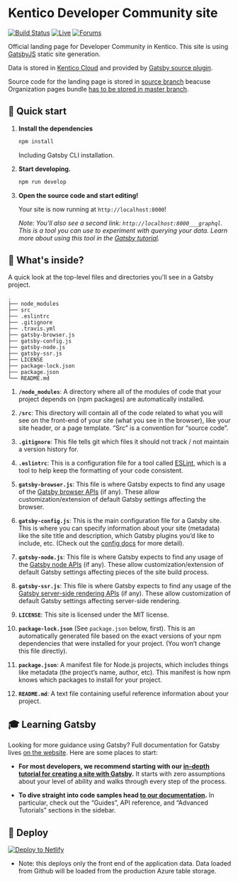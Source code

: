 # Kentico Developer Community site

[![Build Status](https://api.travis-ci.org/Kentico/kentico.github.io.svg?branch=source)](https://travis-ci.org/Kentico/kentico.github.io)
[![Live](https://img.shields.io/badge/live-demo-brightgreen.svg)](https://kentico.github.io)
[![Forums](https://img.shields.io/badge/chat-on%20forums-orange.svg)](https://forums.kenticocloud.com)


Official landing page for Developer Community in Kentico. This site is using [GatsbyJS](https://next.gatsbyjs.org) static site generation.

Data is stored in [Kentico Cloud](https://kenticocloud.com) and provided by [Gatsby source plugin](https://github.com/Kentico/gatsby-source-kentico-cloud).

Source code for the landing page is stored in [source branch](https://github.com/Kentico/kentico.github.io/tree/source) beacuse Organization pages bundle [has to be stored in master branch](https://help.github.com/articles/user-organization-and-project-pages/#user-and-organization-pages-sites).


## 🚀 Quick start


1.  **Install the dependencies**

    ```sh
    npm install
    ```

    Including Gatsby CLI installation.


3.  **Start developing.**

    ```sh
    npm run develop  
    ```

4.  **Open the source code and start editing!**

    Your site is now running at `http://localhost:8000`!
    
    *Note: You'll also see a second link: `http://localhost:8000___graphql`. This is a tool you can use to experiment with querying your data. Learn more about using this tool in the [Gatsby tutorial](https://next.gatsbyjs.org/tutorial/part-five/#introducing-graphiql).*
    
    
## 🧐 What's inside?

A quick look at the top-level files and directories you'll see in a Gatsby project.

    .
    ├── node_modules
    ├── src
    ├── .eslintrc
    ├── .gitignore
    ├── .travis.yml
    ├── gatsby-browser.js
    ├── gatsby-config.js
    ├── gatsby-node.js
    ├── gatsby-ssr.js
    ├── LICENSE
    ├── package-lock.json
    ├── package.json
    └── README.md

  1.  **`/node_modules`**: A directory where all of the modules of code that your project depends on (npm packages) are automatically installed.  
  
  2.  **`/src`**: This directory will contain all of the code related to what you will see on the front-end of your site (what you see in the browser), like your site header, or a page template. “Src” is a convention for “source code”.
  
  3.  **`.gitignore`**: This file tells git which files it should not track / not maintain a version history for.
  
  4.  **`.eslintrc`**: This is a configuration file for a tool called [ESLint](https://eslint.org/), which is a tool to help keep the formatting of your code consistent.
  
  5.  **`gatsby-browser.js`**: This file is where Gatsby expects to find any usage of the [Gatsby browser APIs](https://next.gatsbyjs.org/docs/browser-apis/) (if any). These allow customization/extension of default Gatsby settings affecting the browser.
  
  6.  **`gatsby-config.js`**: This is the main configuration file for a Gatsby site. This is where you can specify information about your site (metadata) like the site title and description, which Gatsby plugins you’d like to include, etc. (Check out the [config docs](https://next.gatsbyjs.org/docs/gatsby-config/) for more detail).
  
  7.  **`gatsby-node.js`**: This file is where Gatsby expects to find any usage of the [Gatsby node APIs](https://next.gatsbyjs.org/docs/node-apis/) (if any). These allow customization/extension of default Gatsby settings affecting pieces of the site build process.
  
  8.  **`gatsby-ssr.js`**: This file is where Gatsby expects to find any usage of the [Gatsby server-side rendering APIs](https://next.gatsbyjs.org/docs/ssr-apis/) (if any). These allow customization of default Gatsby settings affecting server-side rendering.
  
  9.  **`LICENSE`**: This site is licensed under the MIT license.
  
  10.  **`package-lock.json`** (See `package.json` below, first). This is an automatically generated file based on the exact versions of your npm dependencies that were installed for your project. (You won’t change this file directly).
  
  11.  **`package.json`**: A manifest file for Node.js projects, which includes things like metadata (the project’s name, author, etc). This manifest is how npm knows which packages to install for your project.
  
  12.  **`README.md`**: A text file containing useful reference information about your project.

## 🎓 Learning Gatsby

Looking for more guidance using Gatsby? Full documentation for Gatsby lives [on the website](https://next.gatsbyjs.org/). Here are some places to start:

-   **For most developers, we recommend starting with our [in-depth tutorial for creating a site with Gatsby](https://next.gatsbyjs.org/tutorial/).** It starts with zero assumptions about your level of ability and walks through every step of the process.

-   **To dive straight into code samples head [to our documentation](https://next.gatsbyjs.org/docs/).** In particular, check out the “Guides”, API reference, and “Advanced Tutorials” sections in the sidebar.

## 💫 Deploy

[![Deploy to Netlify](https://www.netlify.com/img/deploy/button.svg)](https://app.netlify.com/start/deploy?repository=https://github.com/Kentico/kentico.github.io)

* Note: this deploys only the front end of the application data. Data loaded from Github will be loaded from the production Azure table storage.
